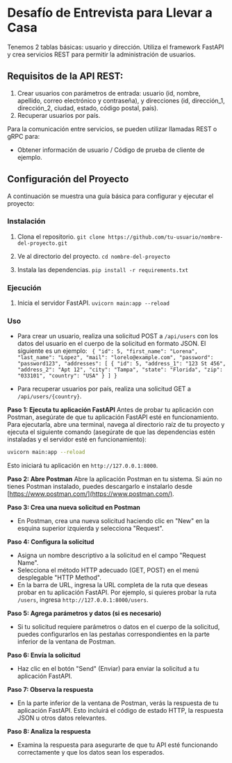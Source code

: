 # Desafío de Entrevista para Llevar a Casa
Tenemos 2 tablas básicas: usuario y dirección. Utiliza el framework FastAPI y crea servicios REST para permitir la administración de usuarios.

## Requisitos de la API REST:
1. Crear usuarios con parámetros de entrada: usuario (id, nombre, apellido, correo electrónico y contraseña), y direcciones (id, dirección_1, dirección_2, ciudad, estado, código postal, país).
2. Recuperar usuarios por país.

Para la comunicación entre servicios, se pueden utilizar llamadas REST o gRPC para:
- Obtener información de usuario / Código de prueba de cliente de ejemplo.

## Configuración del Proyecto
A continuación se muestra una guía básica para configurar y ejecutar el proyecto:

### Instalación
1. Clona el repositorio.
`git clone https://github.com/tu-usuario/nombre-del-proyecto.git`

2. Ve al directorio del proyecto.
`cd nombre-del-proyecto`

3. Instala las dependencias.
`pip install -r requirements.txt`

### Ejecución
1. Inicia el servidor FastAPI.
`uvicorn main:app --reload`

### Uso
- Para crear un usuario, realiza una solicitud POST a `/api/users` con los datos del usuario en el cuerpo de la solicitud en formato JSON. El siguiente es un ejemplo:
`
{
    "id": 5,
    "first_name": "Lorena",
    "last_name": "Lopez",
    "mail": "lorelo@example.com",
    "password": "password123",
    "addresses": [
        {
            "id": 5,
            "address_1": "123 St 456",
            "address_2": "Apt 12",
            "city": "Tampa",
            "state": "Florida",
            "zip": "033101",
            "country": "USA"
        }
    ]
}`

- Para recuperar usuarios por país, realiza una solicitud GET a `/api/users/{country}`.

**Paso 1: Ejecuta tu aplicación FastAPI**
Antes de probar tu aplicación con Postman, asegúrate de que tu aplicación FastAPI esté en funcionamiento. Para ejecutarla, abre una terminal, navega al directorio raíz de tu proyecto y ejecuta el siguiente comando (asegúrate de que las dependencias estén instaladas y el servidor esté en funcionamiento):

```bash
uvicorn main:app --reload
```

Esto iniciará tu aplicación en `http://127.0.0.1:8000`.

**Paso 2: Abre Postman**
Abre la aplicación Postman en tu sistema. Si aún no tienes Postman instalado, puedes descargarlo e instalarlo desde [https://www.postman.com/](https://www.postman.com/).

**Paso 3: Crea una nueva solicitud en Postman**
- En Postman, crea una nueva solicitud haciendo clic en "New" en la esquina superior izquierda y selecciona "Request".

**Paso 4: Configura la solicitud**
- Asigna un nombre descriptivo a la solicitud en el campo "Request Name".
- Selecciona el método HTTP adecuado (GET, POST) en el menú desplegable "HTTP Method".
- En la barra de URL, ingresa la URL completa de la ruta que deseas probar en tu aplicación FastAPI. Por ejemplo, si quieres probar la ruta `/users`, ingresa `http://127.0.0.1:8000/users`.

**Paso 5: Agrega parámetros y datos (si es necesario)**
- Si tu solicitud requiere parámetros o datos en el cuerpo de la solicitud, puedes configurarlos en las pestañas correspondientes en la parte inferior de la ventana de Postman.

**Paso 6: Envía la solicitud**
- Haz clic en el botón "Send" (Enviar) para enviar la solicitud a tu aplicación FastAPI.

**Paso 7: Observa la respuesta**
- En la parte inferior de la ventana de Postman, verás la respuesta de tu aplicación FastAPI. Esto incluirá el código de estado HTTP, la respuesta JSON u otros datos relevantes.

**Paso 8: Analiza la respuesta**
- Examina la respuesta para asegurarte de que tu API esté funcionando correctamente y que los datos sean los esperados.
